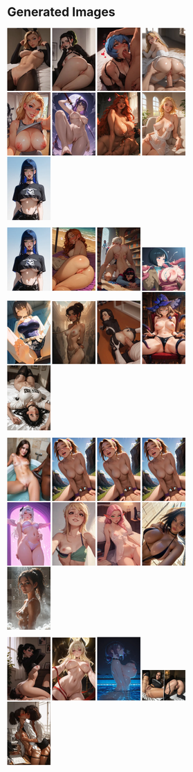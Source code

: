 # Generated Images



<img src="2025_10_13_01_thumb.webp" width="100"/> <img src="2025_10_13_02_thumb.webp" width="100"/> <img src="2025_10_13_03_thumb.webp" width="100"/> <img src="2025_10_13_04_thumb.webp" width="100"/> <img src="2025_10_13_05_thumb.webp" width="100"/> <img src="2025_10_13_06_thumb.webp" width="100"/> <img src="2025_10_13_07_thumb.webp" width="100"/> <img src="2025_10_13_08_thumb.webp" width="100"/> <img src="2025_10_13_09_thumb.webp" width="100"/>

<img src="2025_10_13_10_thumb.webp" width="100"/> <img src="2025_10_13_11_thumb.webp" width="100"/> <img src="2025_10_13_12_thumb.webp" width="100"/> <img src="2025_10_13_13_thumb.webp" width="100"/> <img src="2025_10_13_14_thumb.webp" width="100"/> <img src="2025_10_13_15_thumb.webp" width="100"/> <img src="2025_10_13_16_thumb.webp" width="100"/> <img src="2025_10_13_17_thumb.webp" width="100"/> <img src="2025_10_13_18_thumb.webp" width="100"/>

<img src="2025_10_13_19_thumb.webp" width="100"/> <img src="2025_10_13_20_thumb.webp" width="100"/> <img src="2025_10_13_21_thumb.webp" width="100"/> <img src="2025_10_13_22_thumb.webp" width="100"/> <img src="2025_10_13_23_thumb.webp" width="100"/> <img src="2025_10_13_24_thumb.webp" width="100"/> <img src="2025_10_13_25_thumb.webp" width="100"/> <img src="2025_10_13_26_thumb.webp" width="100"/> <img src="2025_10_13_27_thumb.webp" width="100"/>

<img src="2025_10_13_28_thumb.webp" width="100"/> <img src="2025_10_13_29_thumb.webp" width="100"/> <img src="2025_10_13_30_thumb.webp" width="100"/> <img src="2025_10_13_31_thumb.webp" width="100"/> <img src="2025_10_13_32_thumb.webp" width="100"/>